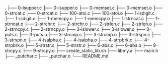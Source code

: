 . ├── 0-isupper.c ├── 0-isupper.o ├── 0-memset.c ├── 0-memset.o ├── 0-strcat.c ├── 0-strcat.o ├── 100-atoi.c ├── 100-atoi.o ├── 1-isdigit.c ├── 1-isdigit.o ├── 1-memcpy.c ├── 1-memcpy.o ├── 1-strncat.c ├── 1-strncat.o ├── 2-strchr.c ├── 2-strchr.o ├── 2-strlen.c ├── 2-strlen.o ├── 2-strncpy.c ├── 2-strncpy.o ├── 3-islower.c ├── 3-islower.o ├── 3-puts.c ├── 3-puts.o ├── 3-strcmp.c ├── 3-strcmp.o ├── 3-strspn.c ├── 3-strspn.o ├── 4-isalpha.c ├── 4-isalpha.o ├── 4-strpbrk.c ├── 4-strpbrk.o ├── 5-strstr.c ├── 5-strstr.o ├── 6-abs.c ├── 6-abs.o ├── 9-strcpy.c ├── 9-strcpy.o ├── create_static_lib.sh ├── libmy.a ├── main.h ├── _putchar.c ├── _putchar.o └── README.md
